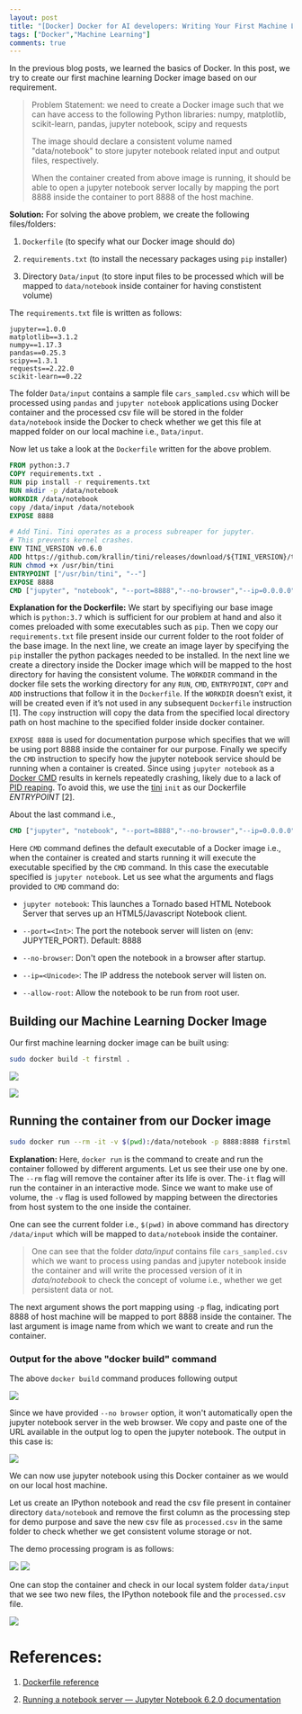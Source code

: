 ```yaml
---
layout: post
title: "[Docker] Docker for AI developers: Writing Your First Machine Learning Docker File"
tags: ["Docker","Machine Learning"]
comments: true
---
```

In the previous blog posts, we learned the basics of Docker. In this post, we try to create our first machine learning Docker image based on our requirement. 

> Problem Statement: we need to create a Docker image such that we can have access to the following Python libraries: numpy, matplotlib, scikit-learn, pandas, jupyter notebook, scipy and requests
> 
> The image should declare a consistent volume named "data/notebook" to store jupyter notebook related input and output files, respectively.
> 
> When the container created from above image is running, it should be able to  open a jupyter notebook server locally by mapping the port 8888 inside the container to port 8888 of the host machine.

**Solution:** For solving the above problem, we create the following files/folders:

1. `Dockerfile` (to specify what our Docker image should do)

2. `requirements.txt` (to install the necessary packages using `pip` installer)

3. Directory `Data/input` (to store input files to be processed which will be mapped to `data/notebook` inside container for having constistent volume)

The `requirements.txt` file is written as follows:

```
jupyter==1.0.0
matplotlib==3.1.2
numpy==1.17.3
pandas==0.25.3
scipy==1.3.1
requests==2.22.0
scikit-learn==0.22
```

The folder `Data/input` contains a sample file `cars_sampled.csv` which will be processed using `pandas` and `jupyter notebook` applications using Docker container and the processed csv file will be stored in the folder `data/notebook` inside the Docker to check whether we get this file at mapped folder on our local machine i.e., `Data/input`.

Now let us take a look at the `Dockerfile` written for the above problem.

```dockerfile
FROM python:3.7
COPY requirements.txt .
RUN pip install -r requirements.txt
RUN mkdir -p /data/notebook
WORKDIR /data/notebook 
copy /data/input /data/notebook 
EXPOSE 8888

# Add Tini. Tini operates as a process subreaper for jupyter. 
# This prevents kernel crashes.
ENV TINI_VERSION v0.6.0
ADD https://github.com/krallin/tini/releases/download/${TINI_VERSION}/tini /usr/bin/tini
RUN chmod +x /usr/bin/tini
ENTRYPOINT ["/usr/bin/tini", "--"]
EXPOSE 8888
CMD ["jupyter", "notebook", "--port=8888","--no-browser","--ip=0.0.0.0", "--allow-root"]
```

**Explanation for the Dockerfile:** We start by specifiying our base image which is `python:3.7` which is sufficient for our problem at hand and also it comes preloaded with some executables such as `pip`. Then we copy our `requirements.txt` file present inside our current folder to the root folder of the base image. In the next line, we create an image layer by specifying the `pip` installer the python packages needed to be installed. In the next line we create a directory inside the Docker image which will be mapped to the host directory for having the consistent volume. The `WORKDIR` command in the docker file sets the working directory for any `RUN`, `CMD`, `ENTRYPOINT`, `COPY` and `ADD` instructions that follow it in the `Dockerfile`. If the `WORKDIR` doesn’t exist, it will be created even if it’s not used in any subsequent `Dockerfile` instruction [1]. The `copy` instruction will copy the data from the specified local directory path on host machine to the specified folder inside docker container.

`EXPOSE 8888` is used for documentation purpose which specifies that we will be using port 8888 inside the container for our purpose. Finally we specify the `CMD` instruction to specify how the jupyter notebook service should be running when a container is created.  Since using `jupyter notebook` as a [Docker CMD](https://docs.docker.com/engine/reference/builder/#cmd) results in kernels repeatedly crashing, likely due to a lack of [PID reaping](https://blog.phusion.nl/2015/01/20/docker-and-the-pid-1-zombie-reaping-problem/). To avoid this, we use the [tini](https://github.com/krallin/tini) `init` as our
Dockerfile *ENTRYPOINT* [2].

About the last command i.e., 

```dockerfile
CMD ["jupyter", "notebook", "--port=8888","--no-browser","--ip=0.0.0.0", "--allow-root"]`
```

Here `CMD` command defines the default executable of a Docker image i.e., when the container is created and starts running it will execute the executable specified by the `CMD` command. In this case the executable specified is `jupyter notebook`.  Let us see what the arguments and flags provided to `CMD` command do:

* `jupyter notebook`: This launches a Tornado based HTML Notebook Server that serves up an HTML5/Javascript Notebook client.

* `--port=<Int>`: The port the notebook server will listen on (env: JUPYTER_PORT).
   Default: 8888

* `--no-browser`:  Don't open the notebook in a browser after startup.

* `--ip=<Unicode>`:  The IP address the notebook server will listen on.

* `--allow-root`: Allow the notebook to be run from root user.

## Building our Machine Learning Docker Image

Our first machine learning docker image can be built using: 

```bash
sudo docker build -t firstml .
```

![](/assets/images/20210120/pic1.png)


![](/assets/images/20210120/pic2.png)

## Running the container from our Docker image

```bash
sudo docker run --rm -it -v $(pwd):/data/notebook -p 8888:8888 firstml
```

**Explanation:** Here, `docker run` is the command to create and run the container followed by different arguments. Let us see their use one by one. The `--rm` flag will remove the container after its life is over.  The`-it` flag will run the container in an interactive mode. Since we want to make use of volume, the `-v` flag is used followed by mapping between the directories from host system to the one inside the container.

One can see the current folder i.e., `$(pwd)` in above command has directory `/data/input` which will be mapped to `data/notebook` inside the container. 


> One can see that the folder *data/input* contains file `cars_sampled.csv` which we want to process using pandas and jupyter notebook inside the container and will write the processed version of it in *data/notebook* to check the concept of volume i.e., whether we get persistent data or not.

The next argument shows the port mapping using `-p` flag,  indicating port 8888 of host machine will be mapped to port 8888 inside the container. The last argument is image name from which we want to create and run the container.

### Output for the above "docker build" command

The above `docker build` command produces following output

![](/assets/images/20210120/pic4.png)


Since we have provided `--no browser` option, it won't automatically open the jupyter notebook server in the web browser. We copy and paste one of the URL available in the output log to open the jupyter notebook. The output in this case is:

 ![](/assets/images/20210120/pic5.png)

We can now use jupyter notebook using this Docker container as we would on our local host machine. 

Let us create an IPython notebook and read the csv file present in container directory `data/notebook` and remove the first column as the processing step for demo purpose and save the new csv file as `processed.csv` in the same folder to check whether we get consistent volume storage or not.

The demo processing program is as follows:

 ![](/assets/images/20210120/pic6.png)
 ![](/assets/images/20210120/pic7.png)

One can stop the container and check in our local system folder `data/input` that we see two new files, the IPython notebook file and the `processed.csv` file.

 ![](/assets/images/20210120/pic8.png)


# References:

1. [Dockerfile reference](https://docs.docker.com/engine/reference/builder/)

2. [Running a notebook server &mdash; Jupyter Notebook 6.2.0 documentation](https://jupyter-notebook.readthedocs.io/en/stable/public_server.html)
